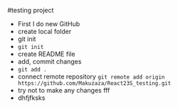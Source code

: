 #testing project

- First I do new GitHub
- create local folder
- git init
- `git init`
- create README file
- add, commit changes
- `git add .`
- connect remote repository
  `git remote add origin https://github.com/Makuzaza/React23S_testing.git`
- try not to make any changes
fff
- dhfjfksks
